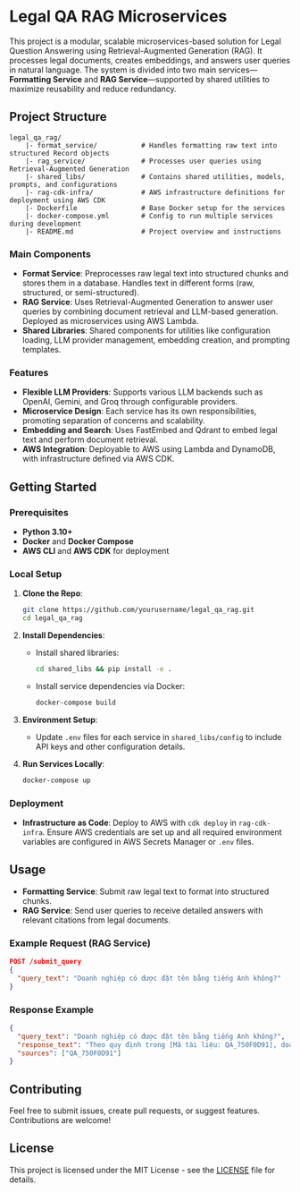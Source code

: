 # Legal QA RAG Microservices

This project is a modular, scalable microservices-based solution for Legal Question Answering using Retrieval-Augmented Generation (RAG). It processes legal documents, creates embeddings, and answers user queries in natural language. The system is divided into two main services—**Formatting Service** and **RAG Service**—supported by shared utilities to maximize reusability and reduce redundancy.

## Project Structure

```
legal_qa_rag/
    |- format_service/           # Handles formatting raw text into structured Record objects
    |- rag_service/              # Processes user queries using Retrieval-Augmented Generation
    |- shared_libs/              # Contains shared utilities, models, prompts, and configurations
    |- rag-cdk-infra/            # AWS infrastructure definitions for deployment using AWS CDK
    |- Dockerfile                # Base Docker setup for the services
    |- docker-compose.yml        # Config to run multiple services during development
    |- README.md                 # Project overview and instructions
```

### Main Components
- **Format Service**: Preprocesses raw legal text into structured chunks and stores them in a database. Handles text in different forms (raw, structured, or semi-structured).
- **RAG Service**: Uses Retrieval-Augmented Generation to answer user queries by combining document retrieval and LLM-based generation. Deployed as microservices using AWS Lambda.
- **Shared Libraries**: Shared components for utilities like configuration loading, LLM provider management, embedding creation, and prompting templates.

### Features
- **Flexible LLM Providers**: Supports various LLM backends such as OpenAI, Gemini, and Groq through configurable providers.
- **Microservice Design**: Each service has its own responsibilities, promoting separation of concerns and scalability.
- **Embedding and Search**: Uses FastEmbed and Qdrant to embed legal text and perform document retrieval.
- **AWS Integration**: Deployable to AWS using Lambda and DynamoDB, with infrastructure defined via AWS CDK.

## Getting Started
### Prerequisites
- **Python 3.10+**
- **Docker** and **Docker Compose**
- **AWS CLI** and **AWS CDK** for deployment

### Local Setup
1. **Clone the Repo**:
   ```bash
   git clone https://github.com/yourusername/legal_qa_rag.git
   cd legal_qa_rag
   ```
2. **Install Dependencies**:
   - Install shared libraries:
     ```bash
     cd shared_libs && pip install -e .
     ```
   - Install service dependencies via Docker:
     ```bash
     docker-compose build
     ```

3. **Environment Setup**:
   - Update `.env` files for each service in `shared_libs/config` to include API keys and other configuration details.

4. **Run Services Locally**:
   ```bash
   docker-compose up
   ```

### Deployment
- **Infrastructure as Code**: Deploy to AWS with `cdk deploy` in `rag-cdk-infra`. Ensure AWS credentials are set up and all required environment variables are configured in AWS Secrets Manager or `.env` files.

## Usage
- **Formatting Service**: Submit raw legal text to format into structured chunks.
- **RAG Service**: Send user queries to receive detailed answers with relevant citations from legal documents.

### Example Request (RAG Service)
```json
POST /submit_query
{
  "query_text": "Doanh nghiệp có được đặt tên bằng tiếng Anh không?"
}
```

### Response Example
```json
{
  "query_text": "Doanh nghiệp có được đặt tên bằng tiếng Anh không?",
  "response_text": "Theo quy định trong [Mã tài liệu: QA_750F0D91], doanh nghiệp có thể đặt tên bằng tiếng Anh.",
  "sources": ["QA_750F0D91"]
}
```

## Contributing
Feel free to submit issues, create pull requests, or suggest features. Contributions are welcome!

## License
This project is licensed under the MIT License - see the [LICENSE](LICENSE) file for details.

